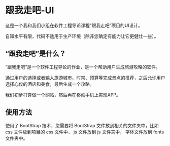 # 跟我走吧-UI

这是一个我和我们小组在软件工程导论课程“跟我走吧”项目的UI设计。

自知水平有限，代码不适用于生产环境（除非您确定有能力让它更健壮一些）。

## “跟我走吧”是什么？

“跟我走吧”是一个软件工程导论的作业，是一个帮助用户生成旅游攻略的软件。

通过用户的选择或者输入旅游城市、时常、预算等完成景点的推荐，之后允许用户选择心仪的酒店和美食，最后生成一个攻略。

我们初步打算做一个网站，然后再在移动手机上实现APP。

## 使用方法

使用了 BootStrap 技术，您需要将 BootStrap 文件放到相关的文件夹中，比如 css 文件放到项目的 css 文件中， js 文件放到 js 文件夹中， 字体文件放到 fonts 文件夹中。